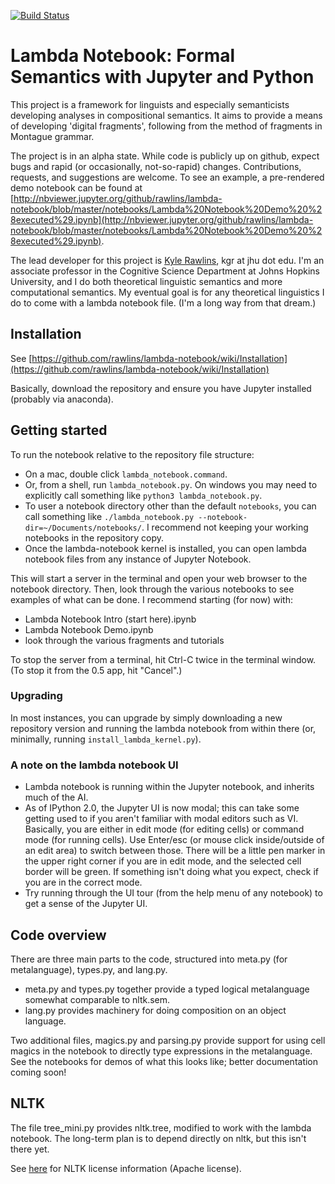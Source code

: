 [![Build Status](https://travis-ci.org/rawlins/lambda-notebook.svg?branch=master)](https://travis-ci.org/rawlins/lambda-notebook)

# Lambda Notebook: Formal Semantics with Jupyter and Python

This project is a framework for linguists and especially semanticists developing analyses in compositional semantics.  It aims to provide a means of developing 'digital fragments', following from the method of fragments in Montague grammar.

The project is in an alpha state.  While code is publicly up on github, expect bugs and rapid (or occasionally, not-so-rapid) changes.  Contributions, requests, and suggestions are welcome.  To see an example, a pre-rendered demo notebook can be found at [http://nbviewer.jupyter.org/github/rawlins/lambda-notebook/blob/master/notebooks/Lambda%20Notebook%20Demo%20%28executed%29.ipynb](http://nbviewer.jupyter.org/github/rawlins/lambda-notebook/blob/master/notebooks/Lambda%20Notebook%20Demo%20%28executed%29.ipynb).

The lead developer for this project is [Kyle Rawlins](http://sites.krieger.jhu.edu/rawlins/), kgr at jhu dot edu. I'm an associate professor in the Cognitive Science Department at Johns Hopkins University, and I do both theoretical linguistic semantics and more computational semantics. My eventual goal is for any theoretical linguistics I do to come with a lambda notebook file. (I'm a long way from that dream.)

## Installation

See [https://github.com/rawlins/lambda-notebook/wiki/Installation](https://github.com/rawlins/lambda-notebook/wiki/Installation)

Basically, download the repository and ensure you have Jupyter installed (probably via anaconda).

## Getting started

To run the notebook relative to the repository file structure:
  * On a mac, double click `lambda_notebook.command`.
  * Or, from a shell, run `lambda_notebook.py`.  On windows you may need to explicitly call something like `python3 lambda_notebook.py`.
  * To user a notebook directory other than the default `notebooks`, you can call something like `./lambda_notebook.py --notebook-dir=~/Documents/notebooks/`. I recommend not keeping your working notebooks in the repository copy.
  * Once the lambda-notebook kernel is installed, you can open lambda notebook files from any instance of Jupyter Notebook.

This will start a server in the terminal and open your web browser to the notebook directory.  Then, look through the various notebooks to see examples of what can be done.  I recommend starting (for now) with:
  * Lambda Notebook Intro (start here).ipynb
  * Lambda Notebook Demo.ipynb
  * look through the various fragments and tutorials

To stop the server from a terminal, hit Ctrl-C twice in the terminal window.  (To stop it from the 0.5 app, hit "Cancel".)

### Upgrading

In most instances, you can upgrade by simply downloading a new repository version and running the lambda notebook from within there (or, minimally, running `install_lambda_kernel.py`).

### A note on the lambda notebook UI

  * Lambda notebook is running within the Jupyter notebook, and inherits much of the AI.
  * As of IPython 2.0, the Jupyter UI is now modal; this can take some getting used to if you aren't familiar with modal editors such as VI.  Basically, you are either in edit mode (for editing cells) or command mode (for running cells).  Use Enter/esc (or mouse click inside/outside of an edit area) to switch between those.  There will be a little pen marker in the upper right corner if you are in edit mode, and the selected cell border will be green.  If something isn't doing what you expect, check if you are in the correct mode.
  * Try running through the UI tour (from the help menu of any notebook) to get a sense of the Jupyter UI.

## Code overview

There are three main parts to the code, structured into meta.py (for metalanguage), types.py, and lang.py.
  * meta.py and types.py together provide a typed logical metalanguage somewhat comparable to nltk.sem.  
  * lang.py provides machinery for doing composition on an object language.

Two additional files, magics.py and parsing.py provide support for using cell magics in the notebook to directly type expressions in the metalanguage.  See the notebooks for demos of what this looks like; better documentation coming soon!  


## NLTK

The file tree_mini.py provides nltk.tree, modified to work with the lambda notebook.  The long-term plan is to depend directly on nltk, but this isn't there yet.

See [here](https://github.com/nltk/nltk/blob/develop/LICENSE.txt) for NLTK license information (Apache license).
